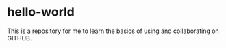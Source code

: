 # hello-world
This is a repository for me to learn the basics of using and collaborating on GITHUB.
